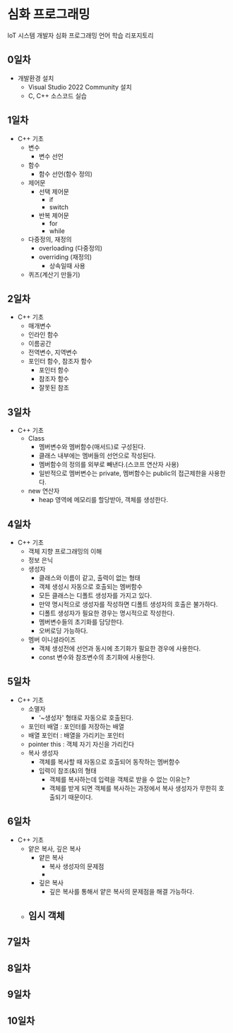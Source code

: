 # 심화 프로그래밍
IoT 시스템 개발자 심화 프로그래밍 언어 학습 리포지토리

## 0일차
- 개발환경 설치
	- Visual Studio 2022 Community 설치
	- C, C++ 소스코드 실습
	
## 1일차
- C++ 기초
	- 변수
		- 변수 선언
	- 함수
		- 함수 선언(함수 정의)
	- 제어문
		- 선택 제어문
			- if
			- switch
		- 반복 제어문
			- for
			- while
	- 다중정의, 재정의
		- overloading (다중정의)
		- overriding (재정의)
			- 상속일때 사용
	- 퀴즈(계산기 만들기)

## 2일차
- C++ 기초
	- 매개변수
	- 인라인 함수
	- 이름공간
	- 전역변수, 지역변수
	- 포인터 함수, 참조자 함수
		- 포인터 함수
		- 참조자 함수
		- 잘못된 참조
		
## 3일차
- C++ 기초
	- Class
		- 멤버변수와 멤버함수(매서드)로 구성된다.
		- 클래스 내부에는 멤버들의 선언으로 작성된다.
		- 멤버함수의 정의를 외부로 빼낸다.(스코프 연산자 사용)
		- 일반적으로 멤버변수는 private, 멤버함수는 public의 접근제한을 사용한다.
	- new 연산자
		- heap 영역에 메모리를 할당받아, 객체를 생성한다.

## 4일차
- C++ 기초
	- 객체 지향 프로그래밍의 이해
	- 정보 은닉
	- 생성자
		- 클래스와 이름이 같고, 출력이 없는 형태
		- 객체 생성시 자동으로 호출되는 멤버함수
		- 모든 클래스는 디폴트 생성자를 가지고 있다.
		- 만약 명시적으로 생성자를 작성하면 디폴트 생성자의 호출은 불가하다.
		- 디폴트 생성자가 필요한 경우는 명시적으로 작성한다.
		- 멤버변수들의 초기화를 담당한다.
		- 오버로딩 가능하다.
	- 멤버 이니셜라이즈
		- 객체 생성전에 선언과 동시에 초기화가 필요한 경우에 사용한다.
		- const 변수와 참조변수의 초기화에 사용한다.

## 5일차
- C++ 기초
	- 소멸자
		- '~생성자' 형태로 자동으로 호출된다.
	- 포인터 배열 : 포인터를 저장하는 배열
	- 배열 포인터 : 배열을 가리키는 포인터
	- pointer this : 객체 자기 자신을 가리킨다
	- 복사 생성자
		- 객체를 복사할 때 자동으로 호출되어 동작하는 멤버함수
		- 입력이 참조(&)의 형태
			- 객체를 복사하는데 입력을 객체로 받을 수 없는 이유는? 
			- 객체를 받게 되면 객체를 복사하는 과정에서 복사 생성자가 무한히 호출되기 때문이다.
		
	
## 6일차
- C++ 기초
	- 얕은 복사, 깊은 복사 
		- 얕은 복사
			- 복사 생성자의 문제점
			- 
		- 깊은 복사
			- 깊은 복사를 통해서 얕은 복사의 문제점을 해결 가능하다.
	- 임시 객체
		- 

## 7일차


## 8일차


## 9일차


## 10일차